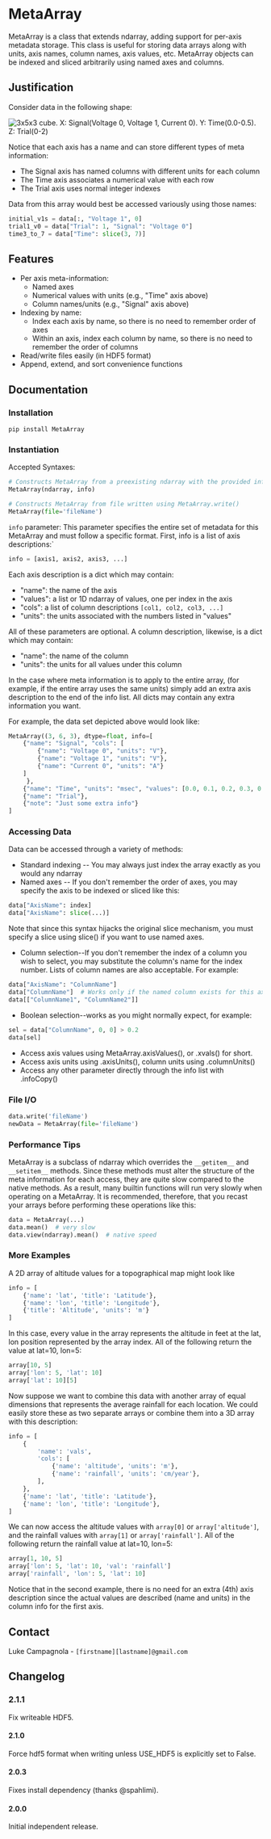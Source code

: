 MetaArray
=========

MetaArray is a class that extends ndarray, adding support for per-axis metadata storage. This class is useful for
storing data arrays along with units, axis names, column names, axis values, etc. MetaArray objects can be indexed and
sliced arbitrarily using named axes and columns.

Justification
-------------

Consider data in the following shape:

![3x5x3 cube. X: Signal(Voltage 0, Voltage 1, Current 0). Y: Time(0.0-0.5). Z: Trial(0-2)](https://raw.githubusercontent.com/outofculture/metaarray/main/example.png "3 signals across time and trial")

Notice that each axis has a name and can store different types of meta information:

* The Signal axis has named columns with different units for each column
* The Time axis associates a numerical value with each row
* The Trial axis uses normal integer indexes

Data from this array would best be accessed variously using those names:

```python
initial_v1s = data[:, "Voltage 1", 0]
trial1_v0 = data["Trial": 1, "Signal": "Voltage 0"]
time3_to_7 = data["Time": slice(3, 7)]
```

Features
--------

* Per axis meta-information:
    * Named axes
    * Numerical values with units (e.g., "Time" axis above)
    * Column names/units (e.g., "Signal" axis above)
* Indexing by name:
    * Index each axis by name, so there is no need to remember order of axes
    * Within an axis, index each column by name, so there is no need to remember the order of columns
* Read/write files easily (in HDF5 format)
* Append, extend, and sort convenience functions

Documentation
-------------

### Installation

`pip install MetaArray`

### Instantiation

Accepted Syntaxes:

```python
# Constructs MetaArray from a preexisting ndarray with the provided info
MetaArray(ndarray, info)

# Constructs MetaArray from file written using MetaArray.write()
MetaArray(file='fileName')
```

`info` parameter: This parameter specifies the entire set of metadata for this MetaArray and must follow a specific
format. First, info is a list of axis descriptions:`

```python
info = [axis1, axis2, axis3, ...]
```

Each axis description is a dict which may contain:

* "name": the name of the axis
* "values": a list or 1D ndarray of values, one per index in the axis
* "cols": a list of column descriptions `[col1, col2, col3, ...]`
* "units": the units associated with the numbers listed in "values"

All of these parameters are optional. A column description, likewise, is a dict which may contain:

* "name": the name of the column
* "units": the units for all values under this column

In the case where meta information is to apply to the entire array, (for example, if the entire array uses the same
units) simply add an extra axis description to the end of the info list. All dicts may contain any extra information you
want.

For example, the data set depicted above would look like:

```python
MetaArray((3, 6, 3), dtype=float, info=[
    {"name": "Signal", "cols": [
        {"name": "Voltage 0", "units": "V"},
        {"name": "Voltage 1", "units": "V"},
        {"name": "Current 0", "units": "A"}
    ]
     },
    {"name": "Time", "units": "msec", "values": [0.0, 0.1, 0.2, 0.3, 0.4, 0.5]},
    {"name": "Trial"},
    {"note": "Just some extra info"}
]
```

### Accessing Data

Data can be accessed through a variety of methods:

* Standard indexing -- You may always just index the array exactly as you would any ndarray
* Named axes -- If you don't remember the order of axes, you may specify the axis to be indexed or sliced like this:

```python
data["AxisName": index]
data["AxisName": slice(...)]
```

Note that since this syntax hijacks the original slice mechanism, you must specify a slice using slice() if you want to
use named axes.

* Column selection--If you don't remember the index of a column you wish to select, you may substitute the column's name
  for the index number. Lists of column names are also acceptable. For example:

```python
data["AxisName": "ColumnName"]
data["ColumnName"]  # Works only if the named column exists for this axis
data[["ColumnName1", "ColumnName2"]]
```

* Boolean selection--works as you might normally expect, for example:

```python
sel = data["ColumnName", 0, 0] > 0.2
data[sel]
```

* Access axis values using MetaArray.axisValues(), or .xvals() for short.
* Access axis units using .axisUnits(), column units using .columnUnits()
* Access any other parameter directly through the info list with .infoCopy()

### File I/O

```python
data.write('fileName')
newData = MetaArray(file='fileName')
```

### Performance Tips

MetaArray is a subclass of ndarray which overrides the `__getitem__` and `__setitem__` methods. Since these methods must
alter the structure of the meta information for each access, they are quite slow compared to the native methods. As a
result, many builtin functions will run very slowly when operating on a MetaArray. It is recommended, therefore, that
you recast your arrays before performing these operations like this:

```python
data = MetaArray(...)
data.mean()  # very slow
data.view(ndarray).mean()  # native speed
```

### More Examples

A 2D array of altitude values for a topographical map might look like

```python
info = [
    {'name': 'lat', 'title': 'Latitude'},
    {'name': 'lon', 'title': 'Longitude'},
    {'title': 'Altitude', 'units': 'm'}
]
```

In this case, every value in the array represents the altitude in feet at the lat, lon position represented by the array
index. All of the following return the value at lat=10, lon=5:

```python
array[10, 5]
array['lon': 5, 'lat': 10]
array['lat': 10][5]
```

Now suppose we want to combine this data with another array of equal dimensions that represents the average rainfall for
each location. We could easily store these as two separate arrays or combine them into a 3D array with this description:

```python
info = [
    {
        'name': 'vals',
        'cols': [
            {'name': 'altitude', 'units': 'm'},
            {'name': 'rainfall', 'units': 'cm/year'},
        ],
    },
    {'name': 'lat', 'title': 'Latitude'},
    {'name': 'lon', 'title': 'Longitude'},
]
```

We can now access the altitude values with `array[0]` or `array['altitude']`, and the rainfall values with `array[1]`
or `array['rainfall']`. All of the following return the rainfall value at lat=10, lon=5:

```python
array[1, 10, 5]
array['lon': 5, 'lat': 10, 'val': 'rainfall']
array['rainfall', 'lon': 5, 'lat': 10]
```

Notice that in the second example, there is no need for an extra (4th) axis description since the actual values are
described (name and units) in the column info for the first axis.

Contact
---------
Luke Campagnola - `[firstname][lastname]@gmail.com`


Changelog
---------

### 2.1.1
Fix writeable HDF5.

#### 2.1.0
Force hdf5 format when writing unless USE_HDF5 is explicitly set to False.

#### 2.0.3
Fixes install dependency (thanks @spahlimi).

#### 2.0.0
Initial independent release.